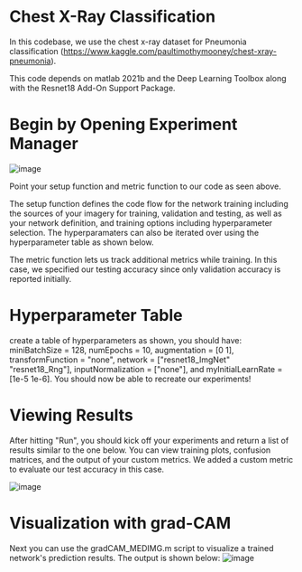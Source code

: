 # Chest X-Ray Classification

In this codebase, we use the chest x-ray dataset for Pneumonia classification (https://www.kaggle.com/paultimothymooney/chest-xray-pneumonia).

This code depends on matlab 2021b and the Deep Learning Toolbox along with the Resnet18 Add-On Support Package.

# Begin by Opening Experiment Manager

![image](https://user-images.githubusercontent.com/48141934/156086881-d291ac70-972c-458f-b7b6-c00eff356981.png)

Point your setup function and metric function to our code as seen above.

The setup function defines the code flow for the network training including the sources of your imagery for training, validation and testing, as well as your network definition, and training options including hyperparameter selection. The hyperparamaters can also be iterated over using the hyperparameter table as shown below.

The metric function lets us track additional metrics while training. In this case, we specified our testing accuracy since only validation accuracy is reported initially.

# Hyperparameter Table

create a table of hyperparameters as shown, you should have:
miniBatchSize = 128,
numEpochs = 10,
augmentation = [0 1],
transformFunction = "none",
network = ["resnet18_ImgNet" "resnet18_Rng"],
inputNormalization = ["none"],
 and myInitialLearnRate = [1e-5 1e-6].
You should now be able to recreate our experiments!

# Viewing Results

After hitting "Run", you should kick off your experiments and return a list of results similar to the one below. You can view training plots, confusion matrices, and the output of your custom metrics. We added a custom metric to evaluate our test accuracy in this case.

![image](https://user-images.githubusercontent.com/48141934/156087505-6716c3d1-5574-4b2f-af2a-cec9cf9999dd.png)


# Visualization with grad-CAM

Next you can use the gradCAM_MEDIMG.m script to visualize a trained network's prediction results. The output is shown below:
![image](https://user-images.githubusercontent.com/48141934/156088611-932ab863-58b0-4096-aa5a-2c967e27cc0d.png)
